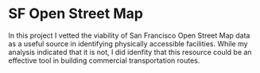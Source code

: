 # SF Open Street Map

In this project I vetted the viability of San Francisco Open Street Map data as a useful source in identifying physically accessible facilities. While my analysis indicated that it is not, I did idenfity that this resource could be an effective tool in building commercial transportation routes. 
